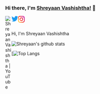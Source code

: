 ### Hi there, I'm [Shreyaan Vashishtha!](https://shreyaan.tech) 👋

<a href="https://youtube.com/shreyaanvashishtha">
  <img align="left" alt="Shreyaan Vashishtha | YouTube" width="20px" src="https://www.youtube.com/about/static/svgs/icons/brand-resources/YouTube_icon_full-color.svg?cache=f2ec7a5" />
</a>
<a href="https://twitter.com/shreyaanoneplus">
  <img align="left" alt="Shreyaan Vashishtha | Twitter" width="21px" src="https://raw.githubusercontent.com/ShreyaanVashishtha/ShreyaanVashishtha/main/Logo%20blue.svg" />
</a>
<a href="https://instagram.com/shreyaanvashishtha">
  <img align="left" alt="Shreyaan Vashishtha | Instagram" width="21px" src="https://raw.githubusercontent.com/ShreyaanVashishtha/ShreyaanVashishtha/main/Instagram_Glyph_Gradient_RGB.png" />
</a>

<br />
<br />

Hi, I'm Shreyaan Vashishtha
<!--- 
  if you have forked this to use on your profile, 
  Change the `github-readme-stats.anuraghazra1.vercel.app` to `github-readme-stats.vercel.app` 
--->

<!-- Change the `github-readme-stats.anuraghazra1.vercel.app` to `github-readme-stats.vercel.app`  -->

  <img align="center" src="https://github-readme-stats.vercel.app/api?username=shreyaanvashishtha&show_icons=true&include_all_commits=true&theme=dark" alt="Shreyaan's github stats" />
  
  <br>
  
[![Top Langs](https://github-readme-stats.vercel.app/api/top-langs/?username=shreyaanvashishtha)
